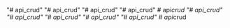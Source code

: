"# api_crud" 
"# api_crud" 
"# api_crud" 
"# api_crud" 
#   a p i _ c r u d  
 "# api_crud" 
"# api_crud" 
"# api_crud" 
"# api_crud" 
"# api_crud" 
#   a p i _ c r u d  
 